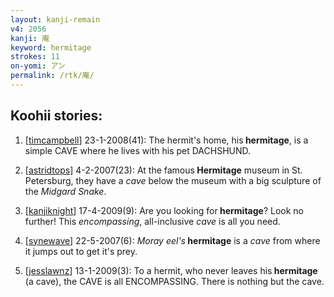 ```yaml
---
layout: kanji-remain
v4: 2056
kanji: 庵
keyword: hermitage
strokes: 11
on-yomi: アン
permalink: /rtk/庵/
---
```


## Koohii stories: 

1) [<a href="http://kanji.koohii.com/profile/timcampbell">timcampbell</a>] 23-1-2008(41): The hermit&#039;s home, his<strong> hermitage</strong>, is a simple CAVE where he lives with his pet DACHSHUND.

2) [<a href="http://kanji.koohii.com/profile/astridtops">astridtops</a>] 4-2-2007(23): At the famous<strong> Hermitage</strong> museum in St. Petersburg, they have a <em>cave</em> below the museum with a big sculpture of the <em>Midgard Snake</em>.

3) [<a href="http://kanji.koohii.com/profile/kanjiknight">kanjiknight</a>] 17-4-2009(9): Are you looking for<strong> hermitage</strong>? Look no further! This <em>encompassing</em>, all-inclusive <em>cave</em> is all you need.

4) [<a href="http://kanji.koohii.com/profile/synewave">synewave</a>] 22-5-2007(6): <em>Moray eel&#039;s</em><strong> hermitage</strong> is a <em>cave</em> from where it jumps out to get it&#039;s prey.

5) [<a href="http://kanji.koohii.com/profile/jesslawnz">jesslawnz</a>] 13-1-2009(3): To a hermit, who never leaves his<strong> hermitage</strong> (a cave), the CAVE is all ENCOMPASSING. There is nothing but the cave.

